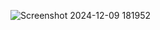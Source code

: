 ![Screenshot 2024-12-09 181952](https://github.com/user-attachments/assets/2ba3c83e-eca5-4a6b-9971-b08e5a9e63c6)
